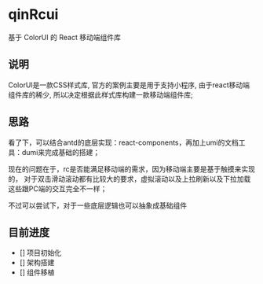 # qinRcui

基于 ColorUI 的 React 移动端组件库

## 说明

ColorUI是一款CSS样式库, 官方的案例主要是用于支持小程序, 由于react移动端组件库的稀少, 所以决定根据此样式库构建一款移动端组件库;

## 思路

看了下，可以结合antd的底层实现：react-components，再加上umi的文档工具：dumi来完成基础的搭建；

现在的问题在于，rc是否能满足移动端的需求，因为移动端主要是基于触摸来实现的， 对于双击滑动滚动都有比较大的要求，虚拟滚动以及上拉刷新以及下拉加载这些跟PC端的交互完全不一样；

不过可以尝试下，对于一些底层逻辑也可以抽象成基础组件

## 目前进度
- [] 项目初始化
- [] 架构搭建
- [] 组件移植
